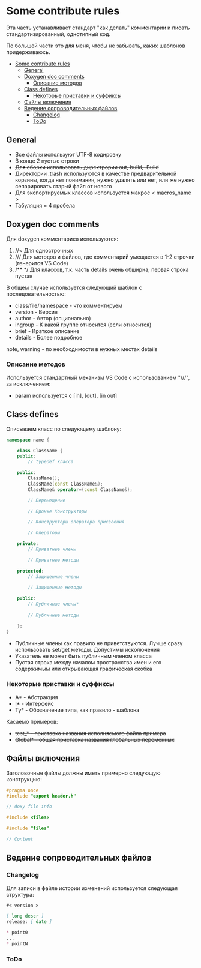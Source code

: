 # Some contribute rules

Эта часть устанавливает стандарт "как делать" комментарии и писать стандартизированный, однотипный код.

По большей части это для меня, чтобы не забывать, каких шаблонов придерживаюсь.

- [Some contribute rules](#some-contribute-rules)
  - [General](#general)
  - [Doxygen doc comments](#doxygen-doc-comments)
    - [Описание методов](#описание-методов)
  - [Class defines](#class-defines)
    - [Некоторые приставки и суффиксы](#некоторые-приставки-и-суффиксы)
  - [Файлы включения](#файлы-включения)
  - [Ведение сопроводительных файлов](#ведение-сопроводительных-файлов)
    - [Changelog](#changelog)
    - [ToDo](#todo)

## General

* Все файлы используют UTF-8 кодировку
* В конце 2 пустые строки
* ~~Для сборки использовать директрории out, build, .Build~~
* Директории .trash используются в качестве предварительной корзины, когда нет понимания, нужно удалять или нет, или же нужно сепарировать старый файл от нового
* Для экспортируемых классов используется макрос < macros_name >
* Табуляция = 4 пробела

## Doxygen doc comments

Для doxygen комментариев используются:

1. //< Для однострочных
2. /// Для методов и файлов, где комментарий умещается в 1-2 строчки (генерится VS Code)
3. /** */ Для классов, т.к. часть details очень обширна; первая строка пустая

В общем случае используется следующий шаблон с последовательностью:

* class/file/namespace - что комментируем
* version - Версия
* author - Автор (опционально)
* ingroup - К какой группе относится (если относится)
* brief - Краткое описание
* details - Более подробное

note, warning - по необходимости в нужных местах details

### Описание методов

Используется стандартный механизм VS Code с использованием "///", за исключением:

* param используется с [in], [out], [in out]

## Class defines

Описываем класс по следующему шаблону:

```cpp
namespace name {

    class ClassName {
    public:
        // typedef класса

    public:
        ClassName();
        ClassName(const ClassName&);
        ClassName& operator=(const ClassName&);

        // Перемещение

        // Прочие Конструкторы

        // Конструкторы оператора присвоения

        // Операторы

    private:
        // Приватные члены

        // Приватные методы

    protected:
        // Защищенные члены
        
        // Защищенные методы

    public:
        // Публичные члены*
        
        // Публичные методы

    };
}
```

* Публичные члены как правило не приветствуются. Лучше сразу использовать set/get методы. Допустимы исколючения
* Указатель не может быть публичным членом класса
* Пустая строка между началом пространства имен и его содержимым или открывающая графическая скобка

### Некоторые приставки и суффиксы

* A* - Абстракция
* I* - Интерфейс
* Ty* - Обозначение типа, как правило - шаблона

Касаемо примеров:

* ~~test_* - приставка названия исполняемого файла примера~~
* ~~Global* - общая приставка названия глобальных переменных~~

## Файлы включения

Заголовочные файлы должны иметь примерно следующую конструкцию:

```cpp
#pragma once
#include "export header.h"

// doxy file info

#include <files>

#include "files"

// Content
```

## Ведение сопроводительных файлов

### Changelog

Для записи в файле истории изменений используется следующая структура:

```md
#< version >

[ long descr ]
release: [ date ]

* point0
...
* pointN
```

### ToDo


